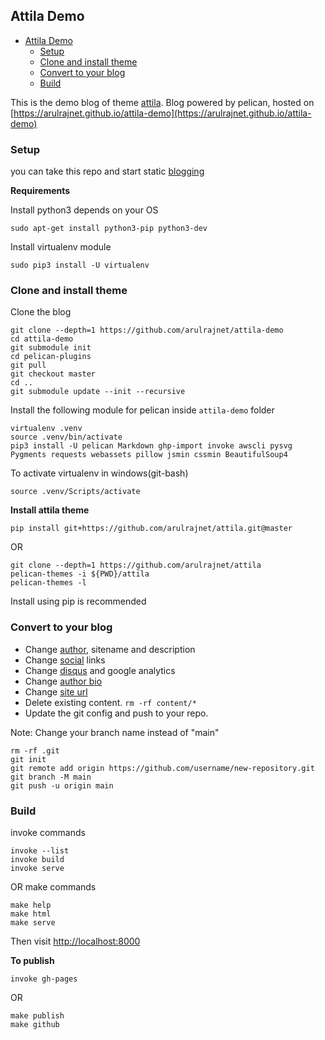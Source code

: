 Attila Demo
----------------

- [Attila Demo](#attila-demo)
  - [Setup](#setup)
  - [Clone and install theme](#clone-and-install-theme)
  - [Convert to your blog](#convert-to-your-blog)
  - [Build](#build)

This is the demo blog of theme [attila](https://github.com/arulrajnet/attila). Blog powered by pelican, hosted on [https://arulrajnet.github.io/attila-demo](https://arulrajnet.github.io/attila-demo)


### Setup

you can take this repo and start static [blogging](#convert-to-your-blog)

**Requirements**

Install python3 depends on your OS

    sudo apt-get install python3-pip python3-dev

Install virtualenv module

    sudo pip3 install -U virtualenv

### Clone and install theme

Clone the blog

    git clone --depth=1 https://github.com/arulrajnet/attila-demo
    cd attila-demo
    git submodule init
    cd pelican-plugins
    git pull
    git checkout master
    cd ..
    git submodule update --init --recursive

Install the following module for pelican inside `attila-demo` folder

    virtualenv .venv
    source .venv/bin/activate
    pip3 install -U pelican Markdown ghp-import invoke awscli pysvg Pygments requests webassets pillow jsmin cssmin BeautifulSoup4

To activate virtualenv in windows(git-bash)

    source .venv/Scripts/activate

**Install attila theme**

    pip install git+https://github.com/arulrajnet/attila.git@master

OR

    git clone --depth=1 https://github.com/arulrajnet/attila
    pelican-themes -i ${PWD}/attila
    pelican-themes -l

Install using pip is recommended

### Convert to your blog

* Change [author](https://github.com/arulrajnet/attila-demo/blob/master/pelicanconf.py#L5), sitename and description
* Change [social](https://github.com/arulrajnet/attila-demo/blob/master/pelicanconf.py#L39) links
* Change [disqus](https://github.com/arulrajnet/attila-demo/blob/master/pelicanconf.py#L133) and google analytics
* Change [author bio](https://github.com/arulrajnet/attila-demo/blob/master/pelicanconf.py#L173C1-L173C13)
* Change [site url](https://github.com/arulrajnet/attila-demo/blob/master/publishconf.py#L13)
* Delete existing content. `rm -rf content/*`
* Update the git config and push to your repo.

Note: Change your branch name instead of "main"

```
rm -rf .git
git init
git remote add origin https://github.com/username/new-repository.git
git branch -M main
git push -u origin main
```

### Build

invoke commands

    invoke --list
    invoke build
    invoke serve

OR make commands

    make help
    make html
    make serve

Then visit [http://localhost:8000](http://localhost:8000)

**To publish**

    invoke gh-pages

OR

    make publish
    make github

